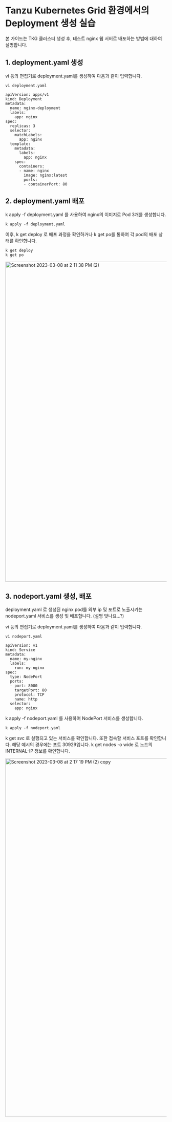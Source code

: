 # Tanzu Kubernetes Grid 환경에서의 Deployment 생성 실습
본 가이드는 TKG 클러스터 생성 후, 테스트 nginx 웹 서버르 배포하는 방법에 대하여 설명합니다.

## 1. deployment.yaml 생성
vi 등의 편집기로 deployment.yaml를 생성하여 다음과 같이 입력합니다.
~~~
vi deployment.yaml
~~~
~~~
apiVersion: apps/v1
kind: Deployment
metadata:
  name: nginx-deployment
  labels:
    app: nginx
spec:
  replicas: 3
  selector:
    matchLabels:
      app: nginx
  template:
    metadata:
      labels:
        app: nginx
    spec:
      containers:
      - name: nginx
        image: nginx:latest
        ports:
        - containerPort: 80
~~~

## 2. deployment.yaml 배포
k apply -f deployment.yaml 를 사용하여 nginx의 이미지로 Pod 3개를 생성합니다.

~~~
k apply -f deployment.yaml
~~~

이후, k get deploy 로 배포 과정을 확인하거나 k get po를 통하여 각 pod의 배포 상태를 확인합니다.
~~~
k get deploy
k get po
~~~

<img width="1000" alt="Screenshot 2023-03-08 at 2 11 38 PM (2)" src="https://user-images.githubusercontent.com/30145956/223756631-c52550b5-007f-462b-b78e-26bc46da8729.png">

## 3. nodeport.yaml 생성, 배포
deployment.yaml 로 생성된 nginx pod를 외부 ip 및 포트로 노출시키는 nodeport.yaml 서비스를 생성 및 배포합니다. (설명 맞나요...?)

vi 등의 편집기로 deployment.yaml를 생성하여 다음과 같이 입력합니다.
~~~
vi nodeport.yaml
~~~
~~~
apiVersion: v1
kind: Service
metadata:
  name: my-nginx
  labels:
    run: my-nginx
spec:
  type: NodePort
  ports:
  - port: 8080
    targetPort: 80
    protocol: TCP
    name: http
  selector:
    app: nginx
~~~

k apply -f nodeport.yaml 를 사용하여 NodePort 서비스를 생성합니다.

~~~
k apply -f nodeport.yaml
~~~

k get svc 로 실행되고 있는 서비스를 확인합니다. 또한 접속할 서비스 포트를 확인합니다. 해당 예시의 경우에는 포트 30929입니다. k get nodes -o wide 로 노드의 INTERNAL-IP 정보를 확인합니다.

<img width="1120" alt="Screenshot 2023-03-08 at 2 17 19 PM (2) copy" src="https://user-images.githubusercontent.com/30145956/223763893-4b7e4b72-5554-4158-bbb8-c772339fa7b8.png">


